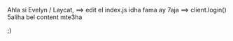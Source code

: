 Ahla si Evelyn / Laycat,
==> edit el index.js idha fama ay 7aja
==> client.login() 5aliha bel content mte3ha


;)

